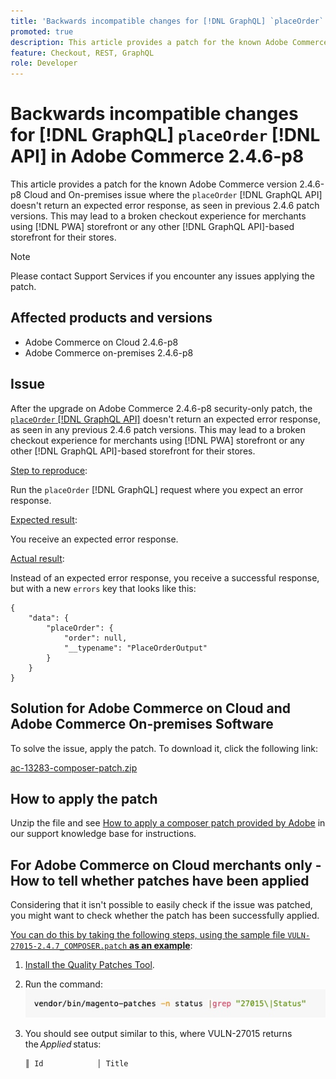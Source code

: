 ```yaml
---
title: 'Backwards incompatible changes for [!DNL GraphQL] `placeOrder` [!DNL API] in Adobe Commerce 2.4.6-p8'
promoted: true
description: This article provides a patch for the known Adobe Commerce version 2.4.6-p8 Cloud and On-premises issue where the `placeOrder` [!DNL GraphQL API] doesn't return an expected error response, as seen in previous 2.4.6 patch versions. This may lead to a broken checkout experience for merchants using PWA storefront or any other [!DNL GraphQL API]-based storefront for their stores.
feature: Checkout, REST, GraphQL
role: Developer
---
```

# Backwards incompatible changes for [!DNL GraphQL] `placeOrder` [!DNL API] in Adobe Commerce 2.4.6-p8

This article provides a patch for the known Adobe Commerce version 2.4.6-p8 Cloud and On-premises issue where the `placeOrder` [!DNL GraphQL API] doesn't return an expected error response, as seen in previous 2.4.6 patch versions. This may lead to a broken checkout experience for merchants using [!DNL PWA] storefront or any other [!DNL GraphQL API]-based storefront for their stores.

>[!NOTE]
>
>Please contact Support Services if you encounter any issues applying the patch.
 
## Affected products and versions

* Adobe Commerce on Cloud 2.4.6-p8
* Adobe Commerce on-premises 2.4.6-p8

## Issue

After the upgrade on Adobe Commerce 2.4.6-p8 security-only patch, the [`placeOrder` [!DNL GraphQL API]](https://developer.adobe.com/commerce/webapi/graphql/schema/cart/mutations/place-order/) doesn't return an expected error response, as seen in any previous 2.4.6 patch versions. This may lead to a broken checkout experience for merchants using [!DNL PWA] storefront or any other [!DNL GraphQL API]-based storefront for their stores.

<u>Step to reproduce</u>:

Run the `placeOrder` [!DNL GraphQL] request where you expect an error response.

<u>Expected result</u>:

You receive an expected error response.

<u>Actual result</u>:

Instead of an expected error response, you receive a successful response, but with a new `errors` key that looks like this:

```
{
    "data": {
        "placeOrder": {
            "order": null,
            "__typename": "PlaceOrderOutput"
        }
    }
}
```

## Solution for Adobe Commerce on Cloud and Adobe Commerce On-premises Software

To solve the issue, apply the patch.
To download it, click the following link:

[ac-13283-composer-patch.zip](assets/ac-13283-composer-patch.zip)

## How to apply the patch

Unzip the file and see [How to apply a composer patch provided by Adobe](https://experienceleague.adobe.com/docs/commerce-knowledge-base/kb/how-to/how-to-apply-a-composer-patch-provided-by-magento.html) in our support knowledge base for instructions.

## For Adobe Commerce on Cloud merchants only - How to tell whether patches have been applied

Considering that it isn't possible to easily check if the issue was patched, you might want to check whether the patch has been successfully applied. 

<u>You can do this by taking the following steps, using the sample file `VULN-27015-2.4.7_COMPOSER.patch` **as an example</u>**:

1. [Install the Quality Patches Tool](https://experienceleague.adobe.com/docs/commerce-operations/tools/quality-patches-tool/usage.html).
1. Run the command:<br>
 ![ac-13283-tell-if-patch-applied-code](assets/cve-2024-34102-tell-if-patch-applied-code.png)
1. You should see output similar to this, where VULN-27015 returns the *Applied* status:

    ```bash
    ║ Id            │ Title                                                        │ Category        │ Origin                 │ Status      │ Details                                          ║ ║ N/A           │ ../m2-hotfixes/VULN-27015-2.4.7_COMPOSER_patch.patch      │ Other           │ Local                  │ Applied     │ Patch type: Custom                                
    ```

<!-- For Step 2:
     ```bash
    vendor/bin/magento-patches -n status |grep "27015\|Status"
     ```
-->

